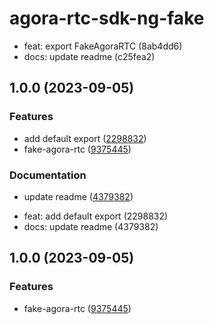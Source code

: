 # agora-rtc-sdk-ng-fake

- feat: export FakeAgoraRTC (8ab4dd6)
- docs: update readme (c25fea2)

## 1.0.0 (2023-09-05)

### Features

- add default export ([2298832](https://github.com/AgoraIO-Extensions/agora-rtc-sdk-ng-fake/commit/22988323b5701fb288d4bbc719fc74937ac2619e))
- fake-agora-rtc ([9375445](https://github.com/AgoraIO-Extensions/agora-rtc-sdk-ng-fake/commit/9375445974e8ca824c3467306f9f24206fc91e95))

### Documentation

- update readme ([4379382](https://github.com/AgoraIO-Extensions/agora-rtc-sdk-ng-fake/commit/4379382632853a9660d46a662bf1bb18c568cb62))

* feat: add default export (2298832)
* docs: update readme (4379382)

## 1.0.0 (2023-09-05)

### Features

- fake-agora-rtc ([9375445](https://github.com/AgoraIO-Extensions/agora-rtc-sdk-ng-fake/commit/9375445974e8ca824c3467306f9f24206fc91e95))
